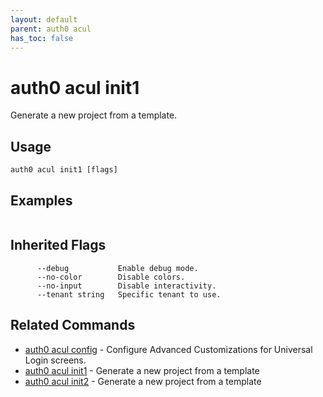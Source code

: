 ```yaml
---
layout: default
parent: auth0 acul
has_toc: false
---
```

# auth0 acul init1

Generate a new project from a template.

## Usage
```
auth0 acul init1 [flags]
```

## Examples

```

```




## Inherited Flags

```
      --debug           Enable debug mode.
      --no-color        Disable colors.
      --no-input        Disable interactivity.
      --tenant string   Specific tenant to use.
```


## Related Commands

- [auth0 acul config](auth0_acul_config.md) - Configure Advanced Customizations for Universal Login screens.
- [auth0 acul init1](auth0_acul_init1.md) - Generate a new project from a template
- [auth0 acul init2](auth0_acul_init2.md) - Generate a new project from a template


